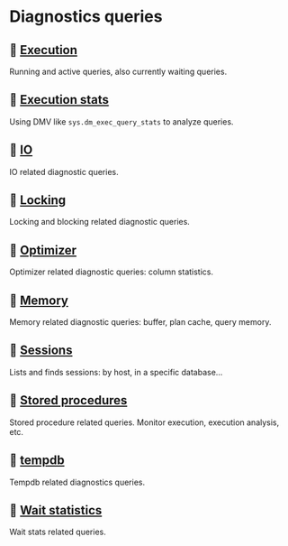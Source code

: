 # Diagnostics queries

## 📝 [Execution](./execution/)

Running and active queries, also currently waiting queries.

## 📝 [Execution stats](./execution-stats/)

Using DMV like `sys.dm_exec_query_stats` to analyze queries.

## 📝 [IO](./IO/)

IO related diagnostic queries.

## 📝 [Locking](./locking/)

Locking and blocking related diagnostic queries.

## 📝 [Optimizer](./optimizer/)

Optimizer related diagnostic queries: column statistics.

## 📝 [Memory](./Memory/)

Memory related diagnostic queries: buffer, plan cache, query memory.

## 📝 [Sessions](./sessions/)

Lists and finds sessions: by host, in a specific database...

## 📝 [Stored procedures](./stored-procedures/)

Stored procedure related queries. Monitor execution, execution analysis, etc.

## 📝 [tempdb](./tempdb/)

Tempdb related diagnostics queries.

## 📝 [Wait statistics](./wait-statistics/)

Wait stats related queries.
